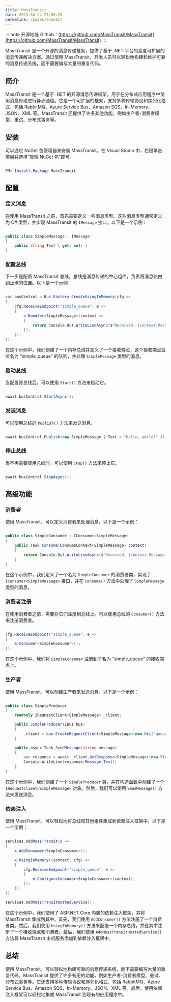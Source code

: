 ```yaml
---
title: MassTransit
date: 2023-04-24 21:50:28
permalink: /pages/93aa11/
---
```

::: note 开源地址
Github：[https://github.com/MassTransit/MassTransit](https://github.com/MassTransit/MassTransit)
:::

MassTransit 是一个开源的消息传递框架，提供了基于 .NET 平台的高度可扩展的消息传递解决方案。通过使用 MassTransit，开发人员可以轻松地构建和维护可靠的消息传递系统，而不需要编写大量的重复代码。
## 简介

MassTransit 是一个基于 .NET 的开源消息传递框架，用于在分布式应用程序中使用消息传递进行异步通信。它是一个可扩展的框架，支持多种传输协议和序列化格式，包括 RabbitMQ、Azure Service Bus、Amazon SQS、In-Memory、JSON、XML 等。MassTransit 还提供了许多其他功能，例如生产者-消费者模型、重试、分布式事务等。
## 安装

可以通过 NuGet 包管理器来安装 MassTransit。在 Visual Studio 中，右键单击项目并选择“管理 NuGet 包”即可。

```powershell

PM> Install-Package MassTransit
```


## 配置
### 定义消息

在使用 MassTransit 之前，首先需要定义一些消息类型。这些消息类型通常定义为 C# 类型，并实现 MassTransit 的 `IMessage` 接口。以下是一个示例：

```csharp

public class SimpleMessage : IMessage
{
    public string Text { get; set; }
}
```


### 配置总线

下一步是配置 MassTransit 总线。总线是消息传递的中心组件，负责将消息路由到正确的位置。以下是一个示例：

```csharp

var busControl = Bus.Factory.CreateUsingInMemory(cfg =>
{
    cfg.ReceiveEndpoint("simple_queue", e =>
    {
        e.Handler<SimpleMessage>(context =>
        {
            return Console.Out.WriteLineAsync($"Received: {context.Message.Text}");
        });
    });
});
```



在这个示例中，我们创建了一个内存总线并定义了一个接收端点，这个接收端点监听名为 “simple_queue” 的队列，并处理 `SimpleMessage` 类型的消息。
### 启动总线

当配置好总线后，可以使用 `Start()` 方法来启动它。

```csharp

await busControl.StartAsync();
```


### 发送消息

可以使用总线的 `Publish()` 方法来发送消息。

```csharp

await busControl.Publish(new SimpleMessage { Text = "Hello, world!" });
```


### 停止总线

当不再需要使用总线时，可以使用 `Stop()` 方法来停止它。

```csharp

await busControl.StopAsync();
```


## 高级功能
### 消费者

使用 MassTransit，可以定义消费者来处理消息。以下是一个示例：

```csharp

public class SimpleConsumer : IConsumer<SimpleMessage>
{
    public Task Consume(ConsumeContext<SimpleMessage> context)
    {
        return Console.Out.WriteLineAsync($"Received: {context.Message.Text}");
    }
}
```



在这个示例中，我们定义了一个名为 `SimpleConsumer` 的消费者类，实现了 `IConsumer<SimpleMessage>` 接口，并在 `Consume()` 方法中处理了 `SimpleMessage` 类型的消息。
### 消费者注册

在使用消费者之前，需要将它们注册到总线上。可以使用总线的 `Consumer()` 方法来注册消费者。

```csharp

cfg.ReceiveEndpoint("simple_queue", e =>
{
    e.Consumer<SimpleConsumer>();
});
```



在这个示例中，我们将 `SimpleConsumer` 注册到了名为 “simple_queue” 的接收端点上。
### 生产者

使用 MassTransit，可以创建生产者来发送消息。以下是一个示例：

```csharp

public class SimpleProducer
{
    readonly IRequestClient<SimpleMessage> _client;

    public SimpleProducer(IBus bus)
    {
        _client = bus.CreateRequestClient<SimpleMessage>(new Uri("queue:simple_queue"), TimeSpan.FromSeconds(10));
    }

    public async Task SendMessage(string message)
    {
        var response = await _client.GetResponse<SimpleMessage>(new SimpleMessage { Text = message });
        Console.WriteLine(response.Message.Text);
    }
}
```



在这个示例中，我们创建了一个 `SimpleProducer` 类，并在构造函数中创建了一个 `IRequestClient<SimpleMessage>` 对象。然后，我们可以使用 `SendMessage()` 方法来发送消息。
### 依赖注入

使用 MassTransit，可以轻松地将总线和其他组件集成到依赖注入框架中。以下是一个示例：

```csharp

services.AddMassTransit(x =>
{
    x.AddConsumer<SimpleConsumer>();

    x.UsingInMemory((context, cfg) =>
    {
        cfg.ReceiveEndpoint("simple_queue", e =>
        {
            e.ConfigureConsumer<SimpleConsumer>(context);
        });
    });
});

services.AddMassTransitHostedService();
```



在这个示例中，我们使用了 ASP.NET Core 内置的依赖注入框架，并将 MassTransit 集成到其中。首先，我们使用 `AddConsumer()` 方法注册了一个消费者类。然后，我们使用 `UsingInMemory()` 方法来配置一个内存总线，并在其中注册了一个接收端点和消费者。最后，我们使用 `AddMassTransitHostedService()` 方法将 MassTransit 主机服务添加到依赖注入框架中。
## 总结

使用 MassTransit，可以轻松地构建可靠的消息传递系统，而不需要编写大量的重复代码。MassTransit 提供了许多有用的功能，例如生产者-消费者模型、重试、分布式事务等。它还支持多种传输协议和序列化格式，包括 RabbitMQ、Azure Service Bus、Amazon SQS、In-Memory、JSON、XML 等。最后，使用依赖注入框架可以轻松地集成 MassTransit 到现有的应用程序中。
